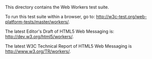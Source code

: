 This directory contains the Web Workers test suite.

To run this test suite within a browser, go to: <http://w3c-test.org/web-platform-tests/master/workers/>.

The latest Editor's Draft of HTML5 Web Messaging is: <http://dev.w3.org/html5/workers/>.

The latest W3C Technical Report of HTML5 Web Messaging is <http://www.w3.org/TR/workers/>.

